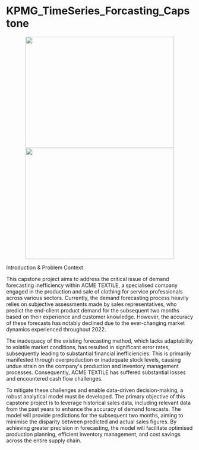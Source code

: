 # KPMG_TimeSeries_Forcasting_Capstone


<div align="center">
  <img src="https://1000marcas.net/wp-content/uploads/2022/06/KPMG-Logo.png" width="400" height="300">
  <img src="https://upload.wikimedia.org/wikipedia/commons/a/a7/IE_Business_School_logo.svg" width="400" height="300">
</div>


Introduction & Problem Context

This capstone project aims to address the critical issue of demand forecasting inefficiency within ACME TEXTILE, a specialised company engaged in the production and sale of clothing for service professionals across various sectors. Currently, the demand forecasting process heavily relies on subjective assessments made by sales representatives, who predict the end-client product demand for the subsequent two months based on their experience and customer knowledge. However, the accuracy of these forecasts has notably declined due to the ever-changing market dynamics experienced throughout 2022.

The inadequacy of the existing forecasting method, which lacks adaptability to volatile market conditions, has resulted in significant error rates, subsequently leading to substantial financial inefficiencies. This is primarily manifested through overproduction or inadequate stock levels, causing undue strain on the company's production and inventory management processes. Consequently, ACME TEXTILE has suffered substantial losses and encountered cash flow challenges.

To mitigate these challenges and enable data-driven decision-making, a robust analytical model must be developed. The primary objective of this capstone project is to leverage historical sales data, including relevant data from the past years to enhance the accuracy of demand forecasts. The model will provide predictions for the subsequent two months, aiming to minimise the disparity between predicted and actual sales figures. By achieving greater precision in forecasting, the model will facilitate optimised production planning, efficient inventory management, and cost savings across the entire supply chain.

